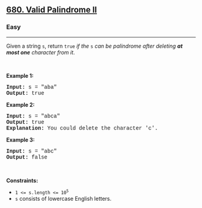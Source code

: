 <h2><a href="https://leetcode.com/problems/valid-palindrome-ii/">680. Valid Palindrome II</a></h2><h3>Easy</h3><hr><div><p>Given a string <code style="font-family: monospace, Bangla618, sans-serif;">s</code>, return <code style="font-family: monospace, Bangla618, sans-serif;">true</code> <em>if the </em><code style="font-family: monospace, Bangla618, sans-serif;">s</code><em> can be palindrome after deleting <strong>at most one</strong> character from it</em>.</p>

<p>&nbsp;</p>
<p><strong>Example 1:</strong></p>

<pre style="font-family: SFMono-Regular, Consolas, &quot;Liberation Mono&quot;, Menlo, Courier, monospace, Bangla618, sans-serif;"><strong>Input:</strong> s = "aba"
<strong>Output:</strong> true
</pre>

<p><strong>Example 2:</strong></p>

<pre style="font-family: SFMono-Regular, Consolas, &quot;Liberation Mono&quot;, Menlo, Courier, monospace, Bangla618, sans-serif;"><strong>Input:</strong> s = "abca"
<strong>Output:</strong> true
<strong>Explanation:</strong> You could delete the character 'c'.
</pre>

<p><strong>Example 3:</strong></p>

<pre style="font-family: SFMono-Regular, Consolas, &quot;Liberation Mono&quot;, Menlo, Courier, monospace, Bangla618, sans-serif;"><strong>Input:</strong> s = "abc"
<strong>Output:</strong> false
</pre>

<p>&nbsp;</p>
<p><strong>Constraints:</strong></p>

<ul>
	<li><code style="font-family: monospace, Bangla618, sans-serif;">1 &lt;= s.length &lt;= 10<sup>5</sup></code></li>
	<li><code style="font-family: monospace, Bangla618, sans-serif;">s</code> consists of lowercase English letters.</li>
</ul>
</div>